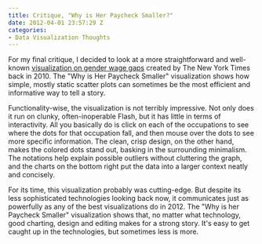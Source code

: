 ```yaml
---
title: Critique, "Why is Her Paycheck Smaller?"
date: 2012-04-01 23:57:29 Z
categories:
- Data Visualization Thoughts
---
```


<p>For my final critique, I decided to look at a more straightforward and well-known <a href="http://www.nytimes.com/interactive/2009/03/01/business/20090301_WageGap.html">visualization on gender wage gaps</a> created by The New York Times back in 2010. The "Why is Her Paycheck Smaller" visualization shows how simple, mostly static scatter plots can sometimes be the most efficient and informative way to tell a story.</p>
<p>Functionality-wise, the visualization is not terribly impressive. Not only does it run on clunky, often-inoperable Flash, but it has little in terms of interactivity. All you basically do is click on each of the occupations to see where the dots for that occupation fall, and then mouse over the dots to see more specific information. The clean, crisp design, on the other hand, makes the colored dots stand out, basking in the surrounding minimalism. The notations help explain possible outliers without cluttering the graph, and the charts on the bottom right put the data into a larger context neatly and concisely.</p>
<p>For its time, this visualization probably was cutting-edge. But despite its less sophisticated technologies looking back now, it communicates just as powerfully as any of the best visualizations do in 2012. The "Why is her Paycheck Smaller" visualization shows that, no matter what technology, good charting, design and editing makes for a strong story. It's easy to get caught up in the technologies, but sometimes less is more.</p>

